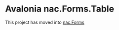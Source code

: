 # Avalonia nac.Forms.Table

This project has moved into [nac.Forms](https://github.com/NathanielACollier/dotnetLib_nac.Forms)

